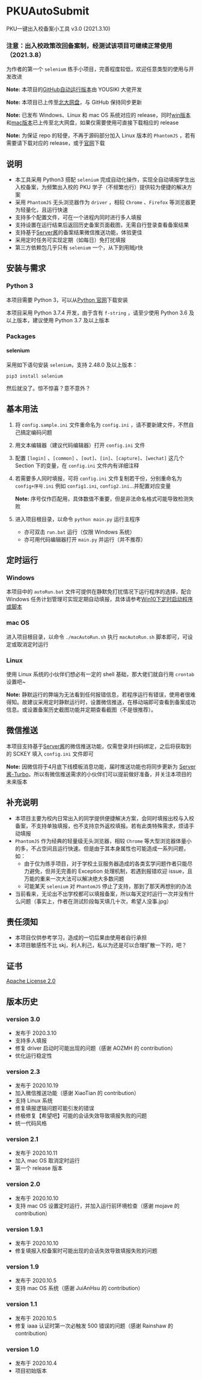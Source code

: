 # PKUAutoSubmit
PKU一键出入校备案小工具 v3.0 (2021.3.10)

### 注意：出入校政策改回备案制，经测试该项目可继续正常使用（2021.3.8）

为作者的第一个 `selenium` 练手小项目，完善程度较低，欢迎任意类型的使用与开发改进



**Note:** 本项目的[GitHub自动运行版本](https://github.com/YOUSIKI/PKUAutoSubmit)由 YOUSIKI 大佬开发

**Note:** 本项目已上传至[北大网盘](https://disk.pku.edu.cn/#/link/238B48AD673833F65A9EE34181654B07)，与 GitHub 保持同步更新

**Note:** 已发布 Windows、Linux 和 mac OS 系统对应的 release，同时[win版本](https://disk.pku.edu.cn:443/link/2BBC855503C63E8F226E5B4D06E39340)和[mac版本](https://disk.pku.edu.cn:443/link/BC1F69A1E726726965C125338C61FA98)已上传至北大网盘，如果仅需要使用可直接下载相应的 release

**Note:** 为保证 repo 的轻便，不再于源码部分加入 Linux 版本的 `PhantomJS` ，若有需要请下载对应的 release，或于[官网](https://phantomjs.org/download.html)下载

## 说明

- 本工具采用 Python3 搭配 `selenium` 完成自动化操作，实现全自动填报学生出入校备案，为频繁出入校的 PKU 学子（不频繁也行）提供较为便捷的解决方案
- 采用 `PhantomJS` 无头浏览器作为 `driver` ，相较 `Chrome` 、`Firefox` 等浏览器更为轻量化，且运行快速
- 支持多个配置文件，可在一个进程内同时进行多人填报
- 支持设置在运行结束后返回历史备案页面截图，无需自行登录查看备案结果
- 支持基于[Server酱](https://sc.ftqq.com/)的备案结果微信推送功能，体验更佳
- 采用定时任务可实现定期（如每日）免打扰填报
- 第三方依赖包几乎只有 `selenium` 一个，从下到用贼jr快

## 安装与需求

### Python 3

本项目需要 Python 3，可以从[Python 官网](https://www.python.org/)下载安装

本项目采用 Python 3.7.4 开发，由于含有 `f-string` ，请至少使用 Python 3.6 及以上版本，建议使用 Python 3.7 及以上版本

### Packages

#### selenium

采用如下语句安装 `selenium`，支持 2.48.0 及以上版本：

```
pip3 install selenium
```

然后就没了。惊不惊喜？意不意外？

## 基本用法

1. 将 `config.sample.ini` 文件重命名为 `config.ini` ，请不要新建文件，不然自己搞定编码问题

2. 用文本编辑器（建议代码编辑器）打开 `config.ini` 文件

3. 配置 `[login]` 、`[common]` 、`[out]`、`[in]`、`[capture]`、`[wechat]` 这几个 Section 下的变量，在 `config.ini` 文件内有详细注释

4. 若需要多人同时填报，可将 `config.ini` 文件复制若干份，分别重命名为 `config+序号.ini` 例如 `config1.ini`,  `config2.ini`...并配置对应变量

   **Note:** 序号仅作匹配用，具体数值不重要，但是非法命名格式可能导致检测失败

5. 进入项目根目录，以命令 `python main.py` 运行主程序
   - 亦可双击 `run.bat` 运行（仅限 Windows 系统）
   - 亦可用代码编辑器打开 `main.py` 并运行（并不推荐）

## 定时运行

### Windows

本项目中的 `autoRun.bat` 文件可提供在静默免打扰情况下运行程序的选择，配合 Windows 任务计划管理可实现定期自动填报，具体请参考[Win10下定时启动程序或脚本](https://blog.csdn.net/xielifu/article/details/81016220)

### mac OS

进入项目根目录，以命令 `./macAutoRun.sh` 执行 `macAutoRun.sh` 脚本即可，可设定或取消定时运行

### Linux

使用 Linux 系统的小伙伴们想必有一定的 shell 基础，那大佬们就自行用 `crontab` 设置吧~



**Note:** 静默运行的弊端为无法看到任何报错信息，若程序运行有错误，使用者很难得知。故建议采用定时静默运行时，设置微信推送，在移动端即可查看到备案成功信息。或设置备案历史截图功能并定期查看截图（不是很推荐）。

## 微信推送

本项目支持基于[Server酱](https://sc.ftqq.com/)的微信推送功能，仅需登录并扫码绑定，之后将获取到的 SCKEY 填入 `config.ini` 文件即可

**Note:** 因微信将于4月底下线模板消息功能，届时推送功能也将同步更新为 [Server酱-Turbo](https://sct.ftqq.com/)。所以有微信推送需求的小伙伴们可以提前做好准备，并关注本项目的未来版本

## 补充说明

- 本项目主要为校内日常出入的同学提供便捷解决方案，会同时填报出校与入校备案，不支持单独填报，也不支持京外返校填报。若有此类特殊需求，烦请手动填报
- `PhantomJS` 作为经典的轻量级无头浏览器，相较 `Chrome` 等大型浏览器体量小的多，不占空间且运行快速。但是由于其本身属性也可能造成一系列问题，如：
   - 由于仅为练手项目，对于学校土豆服务器造成的各类玄学问题作者只能尽力避免，但并无完善的 Exception 处理机制，若遇到报错欢迎 issue，且万能的重来一次大法可以解决绝大多数问题
   - 可能某天 `selenium` 对 `PhantomJS` 停止了支持，那到了那天再想别的办法
- 当前看来，无论出不出学校都可以填报备案，所以每天定时运行一次并没有什么问题（事实上，作者在测试阶段每天填几十次，希望人没事.jpg）

## 责任须知

- 本项目仅供参考学习，造成的一切后果由使用者自行承担
- 本项目敏感性不比 skj，利人利己，私以为还是可以合理扩散一下的，吧？

## 证书

[Apache License 2.0](https://github.com/Bruuuuuuce/PKUAutoSubmit/blob/main/LICENSE)

## 版本历史

### version 3.0

- 发布于 2020.3.10
- 支持多人填报
- 修复 driver 启动时可能出现的问题（感谢 AOZMH 的 contribution）
- 优化运行稳定性

### version 2.3

- 发布于 2020.10.19
- 加入微信推送功能（感谢 XiaoTian 的 contribution）
- 支持 Linux 系统
- 修复填报逻辑问题可能引发的错误
- 终极修复【希望吧】可能的会话失效导致填报失败的问题
- 统一代码风格

### version 2.1

- 发布于 2020.10.11
- 加入 mac OS 取消定时运行
- 第一个 release 版本

### version 2.0

- 发布于 2020.10.10
- 支持 mac OS 设置定时运行，并加入运行前环境检查（感谢 mojave 的 contribution）

### version 1.9.1

- 发布于 2020.10.10
- 修复填报入校备案时可能出现的会话失效导致填报失败的问题

### version 1.9

- 发布于 2020.10.5
- 支持 mac OS 系统（感谢 JuiAnHsu 的 contribution）

### version 1.1

- 发布于 2020.10.5
- 修复 iaaa 认证时第一次必触发 500 错误的问题（感谢 Rainshaw 的 contribution）

### version 1.0

- 发布于 2020.10.4
- 项目初始版本
